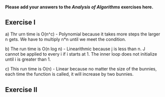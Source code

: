 #### Please add your answers to the ***Analysis of  Algorithms*** exercises here.

## Exercise I

a) Thr urn time is O(n^c) - Polynomial because it takes more steps the larger n gets. We have to multiply n*n until we meet the condition.


b) The run time is O(n log n) - Linearithmic because j is less than n. J cannot be applied to every i if i starts at 1. The inner loop does not initialize until i is greater than 1. 


c) This run time is O(n) - Linear because no matter the size of the bunnies, each time the function is called, it will increase by two bunnies. 

## Exercise II


